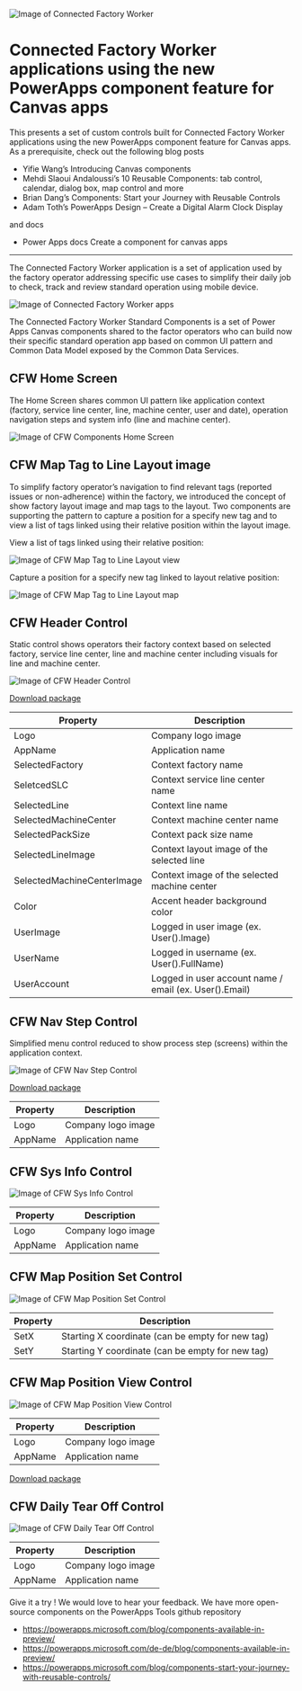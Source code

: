 ![Image of Connected Factory Worker](/images/cfw_apps_255x115.png)

# Connected Factory Worker applications using the new PowerApps component feature for Canvas apps

This presents a set of custom controls built for Connected Factory Worker applications using the new PowerApps component feature for Canvas apps.
As a prerequisite, check out the following blog posts
* Yifie Wang’s Introducing Canvas components
* Mehdi Slaoui Andaloussi’s 10 Reusable Components: tab control, calendar, dialog box, map control and more
* Brian Dang’s Components: Start your Journey with Reusable Controls 
* Adam Toth’s PowerApps Design – Create a Digital Alarm Clock Display 

and docs
* Power Apps docs Create a component for canvas apps

-----------------

The Connected Factory Worker application is a set of application used by the factory operator addressing specific use cases to simplify their daily job to check, track and review standard operation using mobile device. 
 
![Image of Connected Factory Worker apps](./images/Connected_Factory_Worker_application_overview.png)
 
The Connected Factory Worker Standard Components is a set of Power Apps Canvas components shared to the factor operators who can build now their specific standard operation app based on common UI pattern and Common Data Model exposed by the Common Data Services.

## CFW Home Screen
The Home Screen shares common UI pattern like application context (factory, service line center, line, machine center, user and date), operation navigation steps and system info (line and machine center). 

![Image of CFW Components Home Screen](/images/cfw_components_home_screen.png)

## CFW Map Tag to Line Layout image
To simplify factory operator’s navigation to find relevant tags (reported issues or non-adherence) within the factory, we introduced the concept of show factory layout image and map tags to the layout.
Two components are supporting the pattern to capture a position for a specify new tag and to view a list of tags linked using their relative position within the layout image.

View a list of tags linked using their relative position:

![Image of CFW Map Tag to Line Layout view](/images/cfw_components_map_position_view_screen.png)

Capture a position for a specify new tag linked to layout relative position:
 
![Image of CFW Map Tag to Line Layout map](/images/cfw_components_map_position_set_screen.png)

## CFW Header Control
Static control shows operators their factory context based on selected factory, service line center, line and machine center including visuals for line and machine center.

![Image of CFW Header Control](/images/cfw_components_header_control.png)

[Download package](https://teamrueggstorage.blob.core.windows.net/devops/CFWHeaderControl.zip)

Property | Description
------------ | ------------- 
Logo | Company logo image
AppName | Application name
SelectedFactory | Context factory name 
SeletcedSLC | Context service line center name
SelectedLine | Context line name
SelectedMachineCenter | Context machine center name
SelectedPackSize | Context pack size name
SelectedLineImage | Context layout image of the selected line
SelectedMachineCenterImage | Context image of the selected machine center
Color | Accent header background color
UserImage | Logged in user image (ex. User().Image)
UserName | Logged in username (ex. User().FullName)
UserAccount | Logged in user account name / email (ex. User().Email)

## CFW Nav Step Control
Simplified menu control reduced to show process step (screens) within the application context.

![Image of CFW Nav Step Control](/images/cfw_components_nav_step_control.png)

[Download package](https://teamrueggstorage.blob.core.windows.net/devops/CFWNavStepControl.zip)

Property | Description
------------ | ------------- 
Logo | Company logo image
AppName | Application name


## CFW Sys Info Control

![Image of CFW Sys Info Control](/images/cfw_components_sysinfo_control.png)

Property | Description
------------ | ------------- 
Logo | Company logo image
AppName | Application name

## CFW Map Position Set Control

![Image of CFW Map Position Set Control](/images/cfw_components_map_position_set_control.png)

Property | Description
------------ | ------------- 
SetX | Starting X coordinate (can be empty for new tag)
SetY | Starting Y coordinate (can be empty for new tag)
	

## CFW Map Position View Control

![Image of CFW Map Position View Control](/images/cfw_components_map_position_view_control.png)

Property | Description
------------ | ------------- 
Logo | Company logo image
AppName | Application name

[Download package](https://teamrueggstorage.blob.core.windows.net/devops/CFWMapPositionControls.zip)

## CFW Daily Tear Off Control

![Image of CFW Daily Tear Off Control](/images/cfw_components_daily_tear_off_control.png)

Property | Description
------------ | ------------- 
Logo | Company logo image
AppName | Application name



Give it a try !  We would love to hear your feedback. We have more open-source components on the PowerApps Tools github repository

* https://powerapps.microsoft.com/blog/components-available-in-preview/
* https://powerapps.microsoft.com/de-de/blog/components-available-in-preview/ 
* https://powerapps.microsoft.com/blog/components-start-your-journey-with-reusable-controls/


